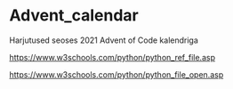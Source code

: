 # Advent_calendar
Harjutused seoses 2021 Advent of Code kalendriga

https://www.w3schools.com/python/python_ref_file.asp

https://www.w3schools.com/python/python_file_open.asp
